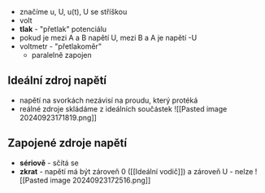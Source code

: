 - značíme u, U, u(t), U se stříškou
- volt
- **tlak** - "přetlak" potenciálu
- pokud je mezi A a B napětí U, mezi B a A je napětí -U
- voltmetr - "přetlakoměr"
	- paralelně zapojen
## Ideální zdroj napětí
- napětí na svorkách nezávisí na proudu, který protéká
- reálné zdroje skládáme z ideálních součástek ![[Pasted image 20240923171819.png]]
## Zapojené zdroje napětí
- **sériově** - sčítá se
- **zkrat** - napětí má být zároveň 0 ([[Ideální vodič]]) a zároveň U - nelze ![[Pasted image 20240923172516.png]]